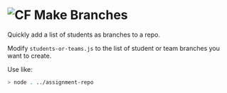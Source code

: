![CF](http://i.imgur.com/7v5ASc8.png) Make Branches
===

Quickly add a list of students as branches to a repo. 

Modify `students-or-teams.js` to the list of student or team
branches you want to create.

Use like:

```sh
> node . ../assignment-repo
```
